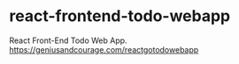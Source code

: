 # react-frontend-todo-webapp
React Front-End Todo Web App. https://geniusandcourage.com/reactgotodowebapp
